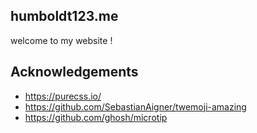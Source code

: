 ## humboldt123.me

welcome to my website !

## Acknowledgements
- https://purecss.io/
- https://github.com/SebastianAigner/twemoji-amazing
- https://github.com/ghosh/microtip
